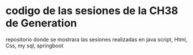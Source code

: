 # codigo de las sesiones de la CH38 de Generation 

repositorio donde se mostrara las sesiones realizadas en java script, Html, Css, my sql, springboot 
